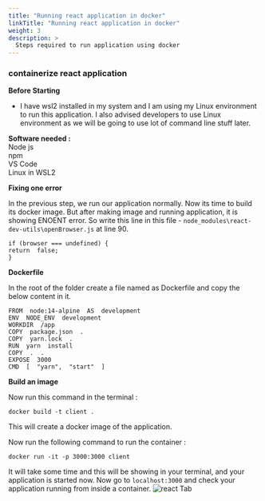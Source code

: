 ```yaml
---
title: "Running react application in docker"
linkTitle: "Running react application in docker"
weight: 3
description: >
  Steps required to run application using docker
---
```



### containerize react application

**Before Starting** 

 - I have wsl2 installed in my system and I am using my Linux environment to run this application. I also advised developers to use Linux environment as we will be going to use lot of command line stuff later.

**Software needed :**  
Node js   
npm    
VS Code   
Linux in WSL2  

**Fixing one error** 

In the previous step, we run our application normally. Now its time to build its docker image. But after making image and running application, it is showing ENOENT error. So write this line in this file - `node_modules\react-dev-utils\openBrowser.js` at line 90.

    if (browser === undefined) {
    return  false; 
    }


**Dockerfile**

In the root of the folder create a file named as Dockerfile and copy the below content in it.
```
FROM  node:14-alpine  AS  development
ENV  NODE_ENV  development
WORKDIR  /app
COPY  package.json  .
COPY  yarn.lock  .
RUN  yarn  install
COPY  .  .
EXPOSE  3000
CMD  [  "yarn",  "start"  ]
  ```  

**Build an image**

Now run this command in the terminal :
```
docker build -t client .
```
This will create a docker image of the application.

Now run the following command to run the container :
```
docker run -it -p 3000:3000 client
```
It will take some time and this will be showing in your terminal, and your application is started now.
Now go to `localhost:3000` and check your application running from inside a container.
![react Tab](/react_app.png)

